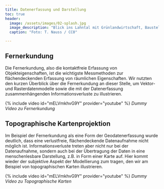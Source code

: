```yaml
---
title: Datenerfassung und Darstellung
toc: true
header:
  image: /assets/images/02-splash.jpg
  image_description: "Blick ins Lahntal mit Grünlandwirtschaft, Baustelle für Stromtrassen und Regenbogen."
  caption: "Foto: T. Nauss / CC0"

---
```



## Fernerkundung

Die Fernerkundung, also die kontaktfreie Erfassung von Objekteigenschaften, ist die wichtigste Messmethoden zur flächendeckenden Erfassung von räumlichen Eigenschaften. Wir nutzten den kurzen Überblick über die Fernerkundung an dieser Stelle, um Vektor- und Rasterdatenmodelle sowie die mit der Datenerfassung zusammenhängenden Informationsverluste zu illustrieren.

{% include video id="mELVmkhvG9Y" provider="youtube" %}
*Dummy Video zu Fernerkundung*

## Topographische Kartenprojektion

Im Beispiel der Fernerkundung als eine Form der Geodatenerfassung wurde deutlich, dass eine verlustfreie, flächendeckende Datenaufnahme nicht möglich ist. Informationsverluste treten aber nicht nur bei der Datenaufnahme, sondern auch bei der Übertragung der Daten in eine menschenlesbare Darstellung, z.B. in Form einer Karte auf. Hier kommt wieder der subjektive Aspekt der Modellierung zum tragen, den wir am Beispiel von topographischen Karten illustrieren.

{% include video id="mELVmkhvG9Y" provider="youtube" %}
*Dummy Video zu Topographische Karten*
